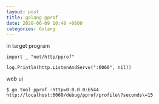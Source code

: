 ```yaml
---
layout: post
title: golang pprof
date: 2020-06-09 10:48 +0800
categories: Golang
---
```


in target program

```
import _ "net/http/pprof"

log.Println(http.ListenAndServe(":6060", nil))
```

web ui
```
$ go tool pprof -http=0.0.0.0:6544 http://localhost:6060/debug/pprof/profile\?seconds\=15
```
